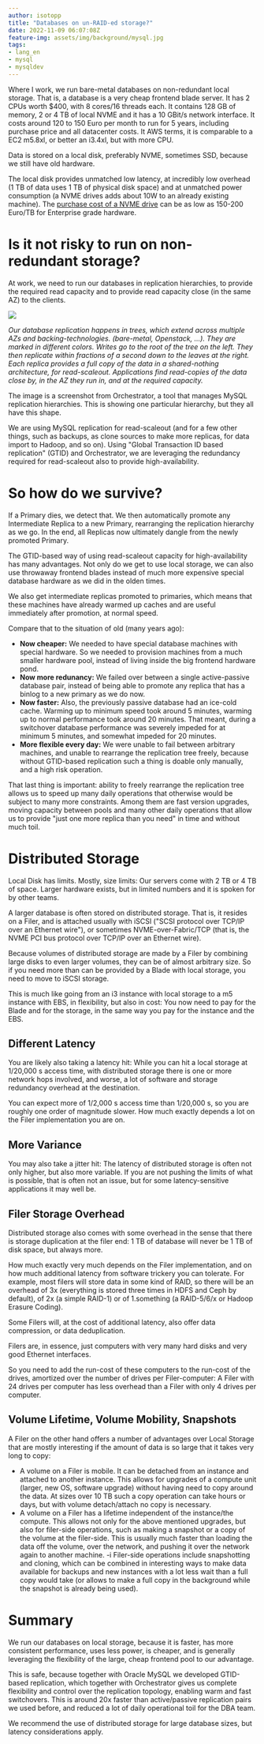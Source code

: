 ```yaml
---
author: isotopp
title: "Databases on un-RAID-ed storage?"
date: 2022-11-09 06:07:08Z
feature-img: assets/img/background/mysql.jpg
tags:
- lang_en
- mysql
- mysqldev
---
```


Where I work, we run bare-metal databases on non-redundant local storage.
That is, a database is a very cheap frontend blade server.
It has 2 CPUs worth $400, with 8 cores/16 threads each.
It contains 128 GB of memory, 2 or 4 TB of local NVME and it has a 10 GBit/s network interface.
It costs around 120 to 150 Euro per month to run for 5 years, including purchase price and all datacenter costs.
It AWS terms, it is comparable to a EC2 m5.8xl, or better an i3.4xl, but with more CPU.

Data is stored on a local disk, preferably NVME, sometimes SSD, because we still have old hardware.

The local disk provides unmatched low latency, at incredibly low overhead (1 TB of data uses 1 TB of physical disk space) and at unmatched power consumption (a NVME drives adds about 10W to an already existing machine).
The [purchase cost of a NVME drive](https://blocksandfiles.com/2020/08/24/10x-enterprise-ssd-price-premium-over-nearline-disk-drives/) can be as low as 150-200 Euro/TB for Enterprise grade hardware.

# Is it not risky to run on non-redundant storage?

At work, we need to run our databases in replication hierarchies, to provide the required read capacity and to provide read capacity close (in the same AZ) to the clients.

![](/uploads/2022/11/unraided-01.jpg)

*Our database replication happens in trees, which extend across multiple AZs and backing-technologies. (bare-metal, Openstack, ...).
They are marked in different colors.
Writes go to the root of the tree on the left.
They then replicate within fractions of a second down to the leaves at the right.
Each replica provides a full copy of the data in a shared-nothing architecture, for read-scaleout.
Applications find read-copies of the data close by, in the AZ they run in, and at the required capacity.*

The image is a screenshot from Orchestrator, a tool that manages MySQL replication hierarchies.
This is showing one particular hierarchy, but they all have this shape.

We are using MySQL replication for read-scaleout (and for a few other things, such as backups, as clone sources to make more replicas, for data import to Hadoop, and so on).
Using "Global Transaction ID based replication" (GTID) and Orchestrator, we are leveraging the redundancy required for read-scaleout also to provide high-availability.

# So how do we survive?

If a Primary dies, we detect that.
We then automatically promote any Intermediate Replica to a new Primary, rearranging the replication hierarchy as we go.
In the end, all Replicas now ultimately dangle from the newly promoted Primary.

The GTID-based way of using read-scaleout capacity for high-availability has many advantages.
Not only do we get to use local storage, we can also use throwaway frontend blades instead of much more expensive special database hardware as we did in the olden times.

We also get intermediate replicas promoted to primaries, which means that these machines have already warmed up caches and are useful immediately after promotion, at normal speed.

Compare that to the situation of old (many years ago):

- **Now cheaper:** We needed to have special database machines with special hardware. So we needed to provision machines from a much smaller hardware pool, instead of living inside the big frontend hardware pond.
- **Now more redunancy:** We failed over between a single active-passive database pair, instead of being able to promote any replica that has a binlog to a new primary as we do now.
- **Now faster:** Also, the previously passive database had an ice-cold cache. Warming up to minimum speed took around 5 minutes, warming up to normal performance took around 20 minutes. That meant, during a switchover database performance was severely impeded for at minimum 5 minutes, and somewhat impeded for 20 minutes.
- **More flexible every day:** We were unable to fail between arbitrary machines, and unable to rearrange the replication tree freely, because without GTID-based replication such a thing is doable only manually, and a high risk operation.

That last thing is important: ability to freely rearrange the replication tree  allows us to speed up many daily operations that otherwise would be subject to many more constraints.
Among them are fast version upgrades, moving capacity between pools and many other daily operations that allow us to provide "just one more replica than you need" in time and without much toil.

# Distributed Storage

Local Disk has limits.
Mostly, size limits: Our servers come with 2 TB or 4 TB of space.
Larger hardware exists, but in limited numbers and it is spoken for by other teams.

A larger database is often stored on distributed storage.
That is, it resides on a Filer, and is attached usually with iSCSI ("SCSI protocol over TCP/IP over an Ethernet wire"), or sometimes NVME-over-Fabric/TCP (that is, the NVME PCI bus protocol over TCP/IP over an Ethernet wire).

Because volumes of distributed storage are made by a Filer by combining large disks to even larger volumes, they can be of almost arbitrary size.
So if you need more than can be provided by a Blade with local storage, you need to move to iSCSI storage.

This is much like going from an i3 instance with local storage to a m5 instance with EBS, in flexibility, but also in cost: You now need to pay for the Blade and for the storage, in the same way you pay for the instance and the EBS.

## Different Latency

You are likely also taking a latency hit: While you can hit a local storage at 1/20,000 s access time, with distributed storage there is one or more network hops involved, and worse, a lot of software and storage redundancy overhead at the destination.

You can expect more of 1/2,000 s access time than 1/20,000 s, so you are roughly one order of magnitude slower.
How much exactly depends a lot on the Filer implementation you are on.

## More Variance

You may also take a jitter hit: The latency of distributed storage is often not only higher, but also more variable.
If you are not pushing the limits of what is possible, that is often not an issue, but for some latency-sensitive applications it may well be.

## Filer Storage Overhead

Distributed storage also comes with some overhead in the sense that there is storage duplication at the filer end: 1 TB of database will never be 1 TB of disk space, but always more.

How much exactly very much depends on the Filer implementation, and on how much additional latency from software trickery you can tolerate.
For example, most filers will store data in some kind of RAID, so there will be an overhead of 3x (everything is stored three times in HDFS and Ceph by default), of 2x (a simple RAID-1) or of 1.something (a RAID-5/6/x or Hadoop Erasure Coding).

Some Filers will, at the cost of additional latency, also offer data compression, or data deduplication.

Filers are, in essence, just computers with very many hard disks and very good Ethernet interfaces. 

So you need to add the run-cost of these computers to the run-cost of the drives, amortized over the number of drives per Filer-computer: A Filer with 24 drives per computer has less overhead than a Filer with only 4 drives per computer.

## Volume Lifetime, Volume Mobility, Snapshots

A Filer on the other hand offers a number of advantages over Local Storage that are mostly interesting if the amount of data is so large that it takes very long to copy:

- A volume on a Filer is mobile.
  It can be detached from an instance and attached to another instance.
  This allows for upgrades of a compute unit (larger, new OS, software upgrade) without having need to copy around the data.
  At sizes over 10 TB such a copy operation can take hours or days, but with volume detach/attach no copy is necessary.
- A volume on a Filer has a lifetime independent of the instance/the compute.
  This allows not only for the above mentioned upgrades, but also for filer-side operations, such as making a snapshot or a copy of the volume at the filer-side.
  This is usually much faster than loading the data off the volume, over the network, and pushing it over the network again to another machine.
-i Filer-side operations include snapshotting and cloning, which can be combined in interesting ways to make data available for backups and new instances with a lot less wait than a full copy would take (or allows to make a full copy in the background while the snapshot is already being used).

# Summary

We run our databases on local storage, because it is faster, has more consistent performance, uses less power, is cheaper, and is generally leveraging the flexibility of the large, cheap frontend pool to our advantage.

This is safe, because together with Oracle MySQL we developed GTID-based replication, which together with Orchestrator gives us complete flexibility and control over the replication topology, enabling warm and fast switchovers.
This is around 20x faster than active/passive replication pairs we used before, and reduced a lot of daily operational toil for the DBA team.

We recommend the use of distributed storage for large database sizes, but latency considerations apply.
